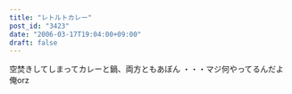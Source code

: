 ```yaml
---
title: "レトルトカレー"
post_id: "3423"
date: "2006-03-17T19:04:00+09:00"
draft: false
---
```



空焚きしてしまってカレーと鍋、両方ともあぼん ・・・マジ何やってるんだよ俺orz
